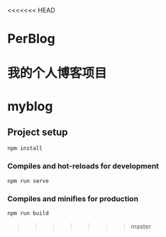 <<<<<<< HEAD
# PerBlog
我的个人博客项目
=======
# myblog

## Project setup
```
npm install
```

### Compiles and hot-reloads for development
```
npm run serve
```

### Compiles and minifies for production
```
npm run build
```
>>>>>>> master
